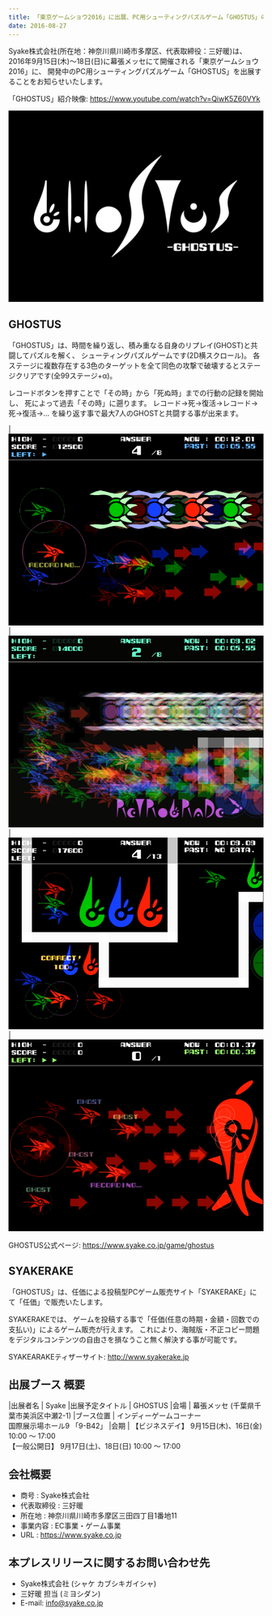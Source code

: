 ```yaml
---
title: 「東京ゲームショウ2016」に出展、PC用シューティングパズルゲーム「GHOSTUS」の紹介映像を公開
date: 2016-08-27
---
```


Syake株式会社(所在地：神奈川県川崎市多摩区、代表取締役：三好暖)は、
2016年9月15日(木)～18日(日)に幕張メッセにて開催される「東京ゲームショウ2016」に、
開発中のPC用シューティングパズルゲーム「GHOSTUS」を出展することをお知らせいたします。

「GHOSTUS」紹介映像: <https://www.youtube.com/watch?v=QiwK5Z60VYk>

<img class="col-md-7 mx-auto d-block" src="/image/release/ghostus-logo.png" alt="ghostus-logo">

## GHOSTUS
「GHOSTUS」は、時間を繰り返し、積み重なる自身のリプレイ(GHOST)と共闘してパズルを解く、
シューティングパズルゲームです(2D横スクロール)。
各ステージに複数存在する3色のターゲットを全て同色の攻撃で破壊するとステージクリアです(全99ステージ+α)。

レコードボタンを押すことで「その時」から「死ぬ時」までの行動の記録を開始し、
死によって過去「その時」に遡ります。
レコード→死→復活→レコード→死→復活→…
を繰り返す事で最大7人のGHOSTと共闘する事が出来ます。

|![1](/image/release/ghostus01.png) | ![2](/image/release/ghostus02.png)
|![3](/image/release/ghostus03.png) | ![4](/image/release/ghostus04.png)

GHOSTUS公式ページ: <https://www.syake.co.jp/game/ghostus>

## SYAKERAKE
「GHOSTUS」は、任価による投稿型PCゲーム販売サイト「SYAKERAKE」にて「任価」で販売いたします。

SYAKERAKEでは、
ゲームを投稿する事で「任価(任意の時期・金額・回数での支払い)」によるゲーム販売が行えます。
これにより、海賊版・不正コピー問題をデジタルコンテンツの自由さを損なうこと無く解決する事が可能です。

SYAKEARAKEティザーサイト: <http://www.syakerake.jp>

## 出展ブース 概要

|出展者名          | Syake
|出展予定タイトル  | GHOSTUS
|会場              | 幕張メッセ (千葉県千葉市美浜区中瀬2-1)
|ブース位置        | インディーゲームコーナー<br />国際展示場ホール9 「9-B42」
|会期              | 【ビジネスデイ】 9月15日(木)、16日(金) 10:00 ～ 17:00<br />【一般公開日】 9月17日(土)、18日(日) 10:00 ～ 17:00

## 会社概要

- 商号        : Syake株式会社
- 代表取締役  : 三好暖
- 所在地      : 神奈川県川崎市多摩区三田四丁目1番地11
- 事業内容    : EC事業・ゲーム事業
- URL         : <https://www.syake.co.jp>

## 本プレスリリースに関するお問い合わせ先

- Syake株式会社 (シャケ カブシキガイシャ)
- 三好暖 担当 (ミヨシダン)
- E-mail: <info@syake.co.jp>
